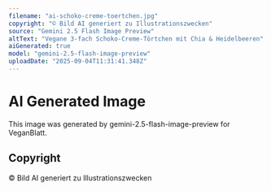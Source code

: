 ```yaml
---
filename: "ai-schoko-creme-toertchen.jpg"
copyright: "© Bild AI generiert zu Illustrationszwecken"
source: "Gemini 2.5 Flash Image Preview"
altText: "Vegane 3-fach Schoko-Creme-Törtchen mit Chia & Heidelbeeren"
aiGenerated: true
model: "gemini-2.5-flash-image-preview"
uploadDate: "2025-09-04T11:31:41.348Z"
---
```


# AI Generated Image

This image was generated by gemini-2.5-flash-image-preview for VeganBlatt.

## Copyright
© Bild AI generiert zu Illustrationszwecken
